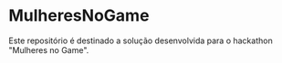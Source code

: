 # MulheresNoGame
Este repositório é destinado a solução desenvolvida para o hackathon "Mulheres no Game".
